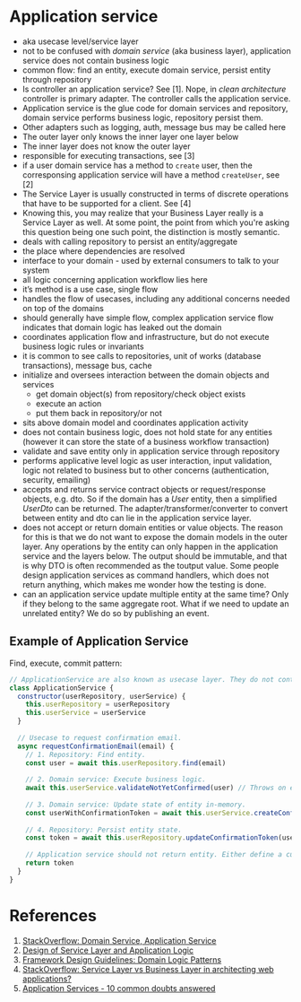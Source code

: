 # Application service

- aka usecase level/service layer
- not to be confused with _domain service_ (aka business layer), application service does not contain business logic
- common flow: find an entity, execute domain service, persist entity through repository
- Is controller an application service? See [1]. Nope, in _clean architecture_ controller is primary adapter. The controller calls the application service.
- Application service is the glue code for domain services and repository, domain service performs business logic, repository persist them. 
- Other adapters such as logging, auth, message bus may be called here 
- The outer layer only knows the inner layer one layer below
- The inner layer does not know the outer layer
- responsible for executing transactions, see [3]
- if a user domain service has a method to `create` user, then the corresponsing application service will have a method `createUser`, see [2]
- The Service Layer is usually constructed in terms of discrete operations that have to be supported for a client. See [4]
- Knowing this, you may realize that your Business Layer really is a Service Layer as well. At some point, the point from which you're asking this question being one such point, the distinction is mostly semantic.
- deals with calling repository to persist an entity/aggregate
- the place where dependencies are resolved
- interface to your domain - used by external consumers to talk to your system
- all logic concerning application workflow lies here
- it’s method is a use case, single flow
- handles the flow of usecases, including any additional concerns needed on top of the domains
- should generally have simple flow, complex application service flow indicates that domain logic has leaked out the domain
- coordinates application flow and infrastructure, but do not execute business logic rules or invariants
- it is common to see calls to repositories, unit of works (database transactions), message bus, cache
- initialize and oversees interaction between the domain objects and services
    - get domain object(s) from repository/check object exists
    - execute an action
    - put them back in repository/or not
- sits above domain model and coordinates application activity
- does not contain business logic, does not hold state for any entities (however it can store the state of a business workflow transaction)
- validate and save entity only in application service through repository
- performs applicative level logic as user interaction, input validation, logic not related to business but to other concerns (authentication, security, emailing)
- accepts and returns service contract objects or request/response objects, e.g. dto. So if the domain has a _User_ entity, then a simplified _UserDto_ can be returned. The adapter/transformer/converter to convert between entity and dto can lie in the application service layer.
- does not accept or return domain entities or value objects. The reason for this is that we do not want to expose the domain models in the outer layer. Any operations by the entity can only happen in the application service and the layers below. The output should be immutable, and that is why DTO is often recommended as the toutput value. Some people design application services as command handlers, which does not return anything, which makes me wonder how the testing is done.
- can an application service update multiple entity at the same time? Only if they belong to the same aggregate root. What if we need to update an unrelated entity? We do so by publishing an event.


## Example of Application Service

Find, execute, commit pattern:
```js
// ApplicationService are also known as usecase layer. They do not contain business logic.
class ApplicationService {
  constructor(userRepository, userService) {
    this.userRepository = userRepository
    this.userService = userService
  }
  
  // Usecase to request confirmation email.
  async requestConfirmationEmail(email) {
    // 1. Repository: Find entity.
    const user = await this.userRepository.find(email)
    
    // 2. Domain service: Execute business logic.
    await this.userService.validateNotYetConfirmed(user) // Throws on error.
    
    // 3. Domain service: Update state of entity in-memory.
    const userWithConfirmationToken = await this.userService.createConfirmationToken(user)
    
    // 4. Repository: Persist entity state.
    const token = await this.userRepository.updateConfirmationToken(user)
    
    // Application service should not return entity. Either define a custom DTO, or return primitives.
    return token
  }
}
```

# References

1. [StackOverflow: Domain Service, Application Service](https://stackoverflow.com/questions/2268699/domain-driven-design-domain-service-application-service)
2. [Design of Service Layer and Application Logic](https://emacsway.github.io/en/service-layer/)
3. [Framework Design Guidelines: Domain Logic Patterns](https://www.informit.com/articles/article.aspx?p=1398617&seqNum=4)
4. [StackOverflow: Service Layer vs Business Layer in architecting web applications?](https://stackoverflow.com/questions/4108824/service-layer-vs-business-layer-in-architecting-web-applications#:~:text=The%20Service%20Layer%20is%20usually,objects%20to%20be%20persisted%2C%20etc.)
5. [Application Services - 10 common doubts answered](https://blog.arkency.com/application-service-ruby-rails-ddd/)

